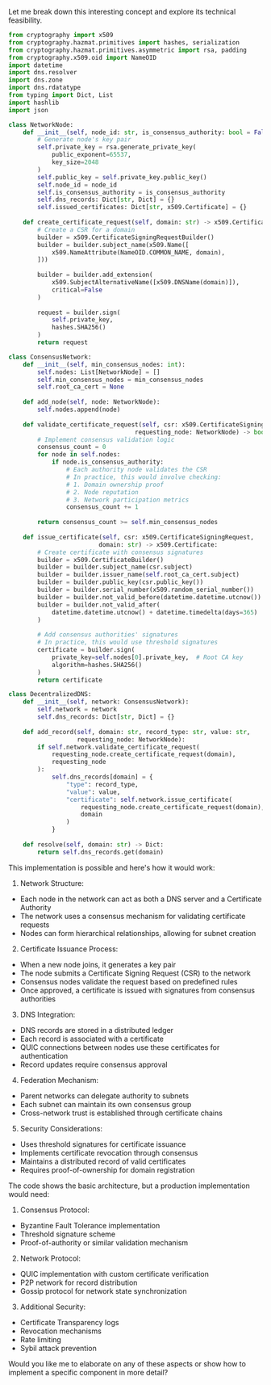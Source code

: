 Let me break down this interesting concept and explore its technical feasibility.



```python
from cryptography import x509
from cryptography.hazmat.primitives import hashes, serialization
from cryptography.hazmat.primitives.asymmetric import rsa, padding
from cryptography.x509.oid import NameOID
import datetime
import dns.resolver
import dns.zone
import dns.rdatatype
from typing import Dict, List
import hashlib
import json

class NetworkNode:
    def __init__(self, node_id: str, is_consensus_authority: bool = False):
        # Generate node's key pair
        self.private_key = rsa.generate_private_key(
            public_exponent=65537,
            key_size=2048
        )
        self.public_key = self.private_key.public_key()
        self.node_id = node_id
        self.is_consensus_authority = is_consensus_authority
        self.dns_records: Dict[str, Dict] = {}
        self.issued_certificates: Dict[str, x509.Certificate] = {}
        
    def create_certificate_request(self, domain: str) -> x509.CertificateSigningRequest:
        # Create a CSR for a domain
        builder = x509.CertificateSigningRequestBuilder()
        builder = builder.subject_name(x509.Name([
            x509.NameAttribute(NameOID.COMMON_NAME, domain),
        ]))
        
        builder = builder.add_extension(
            x509.SubjectAlternativeName([x509.DNSName(domain)]),
            critical=False
        )
        
        request = builder.sign(
            self.private_key,
            hashes.SHA256()
        )
        return request

class ConsensusNetwork:
    def __init__(self, min_consensus_nodes: int):
        self.nodes: List[NetworkNode] = []
        self.min_consensus_nodes = min_consensus_nodes
        self.root_ca_cert = None
        
    def add_node(self, node: NetworkNode):
        self.nodes.append(node)
        
    def validate_certificate_request(self, csr: x509.CertificateSigningRequest, 
                                   requesting_node: NetworkNode) -> bool:
        # Implement consensus validation logic
        consensus_count = 0
        for node in self.nodes:
            if node.is_consensus_authority:
                # Each authority node validates the CSR
                # In practice, this would involve checking:
                # 1. Domain ownership proof
                # 2. Node reputation
                # 3. Network participation metrics
                consensus_count += 1
                
        return consensus_count >= self.min_consensus_nodes
    
    def issue_certificate(self, csr: x509.CertificateSigningRequest, 
                         domain: str) -> x509.Certificate:
        # Create certificate with consensus signatures
        builder = x509.CertificateBuilder()
        builder = builder.subject_name(csr.subject)
        builder = builder.issuer_name(self.root_ca_cert.subject)
        builder = builder.public_key(csr.public_key())
        builder = builder.serial_number(x509.random_serial_number())
        builder = builder.not_valid_before(datetime.datetime.utcnow())
        builder = builder.not_valid_after(
            datetime.datetime.utcnow() + datetime.timedelta(days=365)
        )
        
        # Add consensus authorities' signatures
        # In practice, this would use threshold signatures
        certificate = builder.sign(
            private_key=self.nodes[0].private_key,  # Root CA key
            algorithm=hashes.SHA256()
        )
        return certificate

class DecentralizedDNS:
    def __init__(self, network: ConsensusNetwork):
        self.network = network
        self.dns_records: Dict[str, Dict] = {}
        
    def add_record(self, domain: str, record_type: str, value: str, 
                   requesting_node: NetworkNode):
        if self.network.validate_certificate_request(
            requesting_node.create_certificate_request(domain), 
            requesting_node
        ):
            self.dns_records[domain] = {
                "type": record_type,
                "value": value,
                "certificate": self.network.issue_certificate(
                    requesting_node.create_certificate_request(domain),
                    domain
                )
            }
            
    def resolve(self, domain: str) -> Dict:
        return self.dns_records.get(domain)

```

This implementation is possible and here's how it would work:

1. Network Structure:
- Each node in the network can act as both a DNS server and a Certificate Authority
- The network uses a consensus mechanism for validating certificate requests
- Nodes can form hierarchical relationships, allowing for subnet creation

2. Certificate Issuance Process:
- When a new node joins, it generates a key pair
- The node submits a Certificate Signing Request (CSR) to the network
- Consensus nodes validate the request based on predefined rules
- Once approved, a certificate is issued with signatures from consensus authorities

3. DNS Integration:
- DNS records are stored in a distributed ledger
- Each record is associated with a certificate
- QUIC connections between nodes use these certificates for authentication
- Record updates require consensus approval

4. Federation Mechanism:
- Parent networks can delegate authority to subnets
- Each subnet can maintain its own consensus group
- Cross-network trust is established through certificate chains

5. Security Considerations:
- Uses threshold signatures for certificate issuance
- Implements certificate revocation through consensus
- Maintains a distributed record of valid certificates
- Requires proof-of-ownership for domain registration

The code shows the basic architecture, but a production implementation would need:

1. Consensus Protocol:
- Byzantine Fault Tolerance implementation
- Threshold signature scheme
- Proof-of-authority or similar validation mechanism

2. Network Protocol:
- QUIC implementation with custom certificate verification
- P2P network for record distribution
- Gossip protocol for network state synchronization

3. Additional Security:
- Certificate Transparency logs
- Revocation mechanisms
- Rate limiting
- Sybil attack prevention

Would you like me to elaborate on any of these aspects or show how to implement a specific component in more detail?